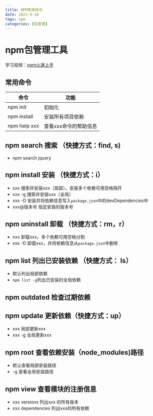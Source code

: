 ```yaml
---
title: NPM常用命令
date: 2021-9-10
tags: npm
categories: [包管理]
---
```


# npm包管理工具

学习视频：[npm火速上手](https://biaoyansu.com/20.0)

##  常用命令

| 命令         | 功能                  |
| ------------ | --------------------- |
| npm init     | 初始化                |
| npm install  | 安装所有项目依赖      |
| npm help xxx | 查看xxx命令的帮助信息 |

## npm search 搜索 （快捷方式：find, s)

* npm search jquery

## npm install 安装 （快捷方式：i）

* xxx 搜索并安装xxx（局部）。安装多个依赖可用空格隔开
* xxx -g 搜索并安装xxx（全局）
* xxx -D 安装并将依赖信息写入`package.json`中的devDependencies中
* xxx@版本号 指定安装的版本号
<!-- more -->
## npm uninstall 卸载 （快捷方式：rm，r）

* xxx 卸载xxx。多个依赖可用空格分割
* xxx -D 卸载xxx，并将依赖信息从`package.json`中删除

## npm list 列出已安装依赖 （快捷方式： ls）

* 默认列出局部依赖
* `npm list -g`列出已安装的全局依赖

## npm outdated 检查过期依赖

## npm update 更新依赖（快捷方式：up）

* xxx 局部更新xxx
* xxx -g  全局更新xxx

## npm root 查看依赖安装（node_modules)路径

* 默认查看局部安装路径
* -g 查看全局安装路径

## npm view 查看模块的注册信息

* xxx versions 列出xxx 的所有版本
* xxx dependencies 列出xxx的所有依赖